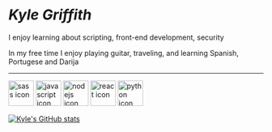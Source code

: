 # *Kyle Griffith*

<p> I enjoy learning about scripting, front-end development, security </p>

<p> In my free time I enjoy playing guitar, traveling, and learning Spanish, Portugese and Darija </p>

---
<p align="left">
<img src="https://upload.wikimedia.org/wikipedia/commons/thumb/9/96/Sass_Logo_Color.svg/1280px-Sass_Logo_Color.svg.png" height="50" width="50" title="sass icon" />
<img src="https://upload.wikimedia.org/wikipedia/commons/6/6a/JavaScript-logo.png" height="50" width="50" title="javascript icon" />
<img src="https://seeklogo.com/images/N/nodejs-logo-FBE122E377-seeklogo.com.png" height="50" width="50" title="nodejs icon" />
<img src="https://upload.wikimedia.org/wikipedia/commons/thumb/a/a7/React-icon.svg/2300px-React-icon.svg.png" height="50" width="50" title="react icon" /> <img src="https://upload.wikimedia.org/wikipedia/commons/thumb/c/c3/Python-logo-notext.svg/1869px-Python-logo-notext.svg.png" height="50" width="50" title="python icon" /> 
</p>



[![Kyle's GitHub stats](https://github-readme-stats.vercel.app/api?username=kyle-griffith&showicons=true&theme=dracula&count_private=true)](https://github.com/kyle-griffith/github-readme-stats)
